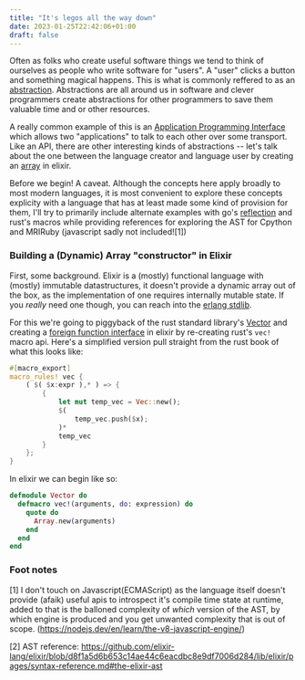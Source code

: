 ```yaml
---
title: "It's legos all the way down"
date: 2023-01-25T22:42:06+01:00
draft: false
---
```


Often as folks who create useful software things we tend to think of ourselves as people who write software for "users". A "user" clicks a button and
something magical happens. This is what is commonly reffered to as an [abstraction](https://en.wikipedia.org/wiki/Abstraction_(computer_science)).
Abstractions are all around us in software and clever programmers create abstractions for other programmers to save them valuable time and or other resources.

A really common example of this is an [Application Programming Interface](https://en.wikipedia.org/wiki/API) which allows two "applications" to talk to each other over
some transport. Like an API, there are other interesting kinds of abstractions -- let's talk about the one between the language creator and language user by creating an
[array](https://en.wikipedia.org/wiki/Array_(data_structure)) in elixir.

Before we begin! A caveat. Although the concepts here apply broadly to most modern languages, it is most convenient to explore these concepts explicity with a language that has at least
made some kind of provision for them, I'll try to primarily include alternate examples with go's [reflection](https://go.dev/blog/laws-of-reflection) and rust's macros while providing references
for exploring the AST for Cpython and MRIRuby (javascript sadly not included![1])

### Building a (Dynamic) Array "constructor" in Elixir

First, some background. Elixir is a (mostly) functional language with (mostly) immutable datastructures, it doesn't provide a dynamic array out of the box, as the implementation of one
requires internally mutable state. If you _really_ need one though, you can reach into the [erlang stdlib](https://www.erlang.org/doc/man/array.html).

For this we're going to piggyback of the rust standard library's [Vector](https://doc.rust-lang.org/std/vec/struct.Vec.html) and 
creating a [foreign function interface](https://en.wikipedia.org/wiki/Foreign_function_interface) in elixir by re-creating rust's `vec!` macro api. 
Here's a simplified version pull straight from the rust book of what this looks like:

```rust
#[macro_export]
macro_rules! vec {
    ( $( $x:expr ),* ) => {
        {
            let mut temp_vec = Vec::new();
            $(
                temp_vec.push($x);
            )*
            temp_vec
        }
    };
}

```

In elixir we can begin like so:

```elixir
defmodule Vector do
  defmacro vec!(arguments, do: expression) do
    quote do
      Array.new(arguments)
    end
  end
end
```

### Foot notes

[1] I don't touch on Javascript(ECMAScript) as the language itself doesn't provide (afaik) useful apis to introspect it's compile time state at  runtime,
added to that is the balloned complexity of _which_ version of the AST, by which engine is produced and you get unwanted complexity that is out of scope.
(<https://nodejs.dev/en/learn/the-v8-javascript-engine/>)

[2] AST reference: https://github.com/elixir-lang/elixir/blob/d8f1a5d6b653c14ae44c6eacdbc8e9df7006d284/lib/elixir/pages/syntax-reference.md#the-elixir-ast
